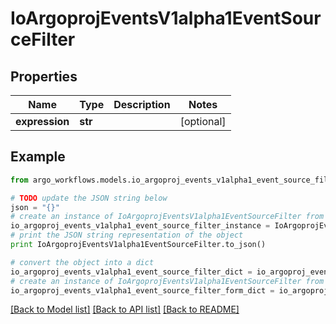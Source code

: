 # IoArgoprojEventsV1alpha1EventSourceFilter


## Properties

Name | Type | Description | Notes
------------ | ------------- | ------------- | -------------
**expression** | **str** |  | [optional] 

## Example

```python
from argo_workflows.models.io_argoproj_events_v1alpha1_event_source_filter import IoArgoprojEventsV1alpha1EventSourceFilter

# TODO update the JSON string below
json = "{}"
# create an instance of IoArgoprojEventsV1alpha1EventSourceFilter from a JSON string
io_argoproj_events_v1alpha1_event_source_filter_instance = IoArgoprojEventsV1alpha1EventSourceFilter.from_json(json)
# print the JSON string representation of the object
print IoArgoprojEventsV1alpha1EventSourceFilter.to_json()

# convert the object into a dict
io_argoproj_events_v1alpha1_event_source_filter_dict = io_argoproj_events_v1alpha1_event_source_filter_instance.to_dict()
# create an instance of IoArgoprojEventsV1alpha1EventSourceFilter from a dict
io_argoproj_events_v1alpha1_event_source_filter_form_dict = io_argoproj_events_v1alpha1_event_source_filter.from_dict(io_argoproj_events_v1alpha1_event_source_filter_dict)
```
[[Back to Model list]](../README.md#documentation-for-models) [[Back to API list]](../README.md#documentation-for-api-endpoints) [[Back to README]](../README.md)



